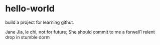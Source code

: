 # hello-world
build a project for learning githut. 

Jane Jia, le chi, not for future; 
She should commit to me a forwell1
relent
drop in 
stumble
dorm
